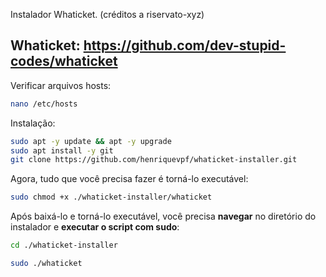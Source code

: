 Instalador Whaticket. (créditos a riservato-xyz)

## Whaticket: https://github.com/dev-stupid-codes/whaticket

Verificar arquivos hosts:
```bash
nano /etc/hosts 
```

Instalação:
```bash
sudo apt -y update && apt -y upgrade
sudo apt install -y git
git clone https://github.com/henriquevpf/whaticket-installer.git
```

Agora, tudo que você precisa fazer é torná-lo executável:

```bash
sudo chmod +x ./whaticket-installer/whaticket
```

Após baixá-lo e torná-lo executável, você precisa **navegar** no diretório do instalador e **executar o script com sudo**:

```bash
cd ./whaticket-installer
```

```bash
sudo ./whaticket
```
